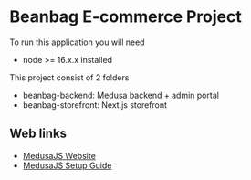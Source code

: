 # Beanbag E-commerce Project

To run this application you will need

- node >= 16.x.x installed

This project consist of 2 folders

- beanbag-backend: Medusa backend + admin portal
- beanbag-storefront: Next.js storefront

## Web links

- [MedusaJS Website](https://medusajs.com/)
- [MedusaJS Setup Guide](https://docs.medusajs.com/create-medusa-app)

